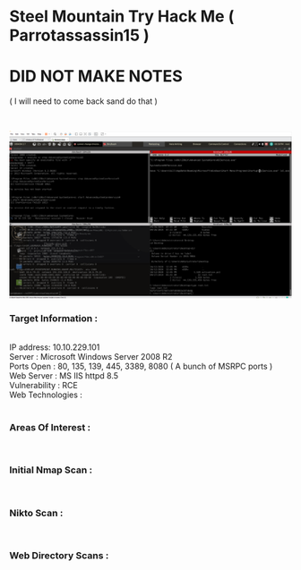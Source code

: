 # Steel Mountain Try Hack Me ( Parrotassassin15 )

# DID NOT MAKE NOTES 

( I will need to come back sand do that )

<br>

![](2022-03-28-20-38-57.png)

### Target Information :
<br />
IP address: 10.10.229.101 <br>
Server : Microsoft Windows Server 2008 R2  <br>
Ports Open : 80, 135, 139, 445, 3389, 8080 ( A bunch of MSRPC ports ) <br>
Web Server : MS IIS httpd 8.5 <br> 
Vulnerability : RCE <br>
Web Technologies :  

<br />
<br />

### Areas Of Interest :

<br />

### Initial Nmap Scan :

<br >

### Nikto Scan :

<br />

### Web Directory Scans : 


